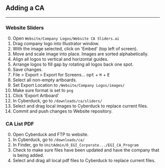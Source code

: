 ## Adding a CA
---

### Website Sliders

0. Open `Website/Company Logos/Website CA Sliders.ai`
0. Drag company logo into Illustrator window.
0. With the image selected, click on 'Embed' (top left of screen).
0. Move and scale image into place. Images are sorted alphabetically.
0. Align all logos to vertical and horizontal guides.
0. Arrange logos to fill gap by rotating all logos back one spot.
0. Save changes.
0. File > Export > Export for Screens... <kbd>opt</kbd> + <kbd>&#8984;</kbd> + <kbd>E</kbd>
0. Select all non-empty artboards.
0. Set Export Location to `/Website/Company Logos/images/`
0. Make sure format is set to `png`
0. Click 'Export Artboard'
0. In Cyberduck, go to `/downloads/ca/sliders/`
0. Select and drag local images to Cyberduck to replace current files.
0. Commit and push changes to Website repository.

### CA List PDF

0. Open Cyberduck and FTP to website.
0. In Cyberduck, go to `/downloads/ca/`
0. In Finder, go to `UnitAdmin/O_EGI_Corporate.../EGI_CA_Program`
0. Check to make sure files have been updated and have the company that is being added.
0. Select and drag all local pdf files to Cyberduck to replace current files.

